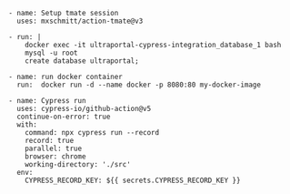       - name: Setup tmate session
        uses: mxschmitt/action-tmate@v3
		
      - run: |
          docker exec -it ultraportal-cypress-integration_database_1 bash
          mysql -u root
          create database ultraportal;
		  
      - name: run docker container
        run:  docker run -d --name docker -p 8080:80 my-docker-image
		
	  - name: Cypress run
        uses: cypress-io/github-action@v5
        continue-on-error: true
        with:
          command: npx cypress run --record
          record: true
          parallel: true
          browser: chrome
          working-directory: './src'
        env:
          CYPRESS_RECORD_KEY: ${{ secrets.CYPRESS_RECORD_KEY }}

